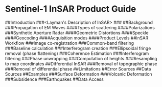 # Sentinel-1 InSAR Product Guide

##Introduction
###<Layman's Description of InSAR> 
###<Contents of InSAR guide>
##Background
###Propagation of EM Waves
####Types of scattering
####Polarizations
###Synthetic Aperture Radar
####Geometric Distortions
####Speckle
####Geocoding
####Acquisition modes
####Product Levels
##InSAR Workflow
###Image co-registration
###Common-band filtering
###Baseline calculation
###Interferogram creation
###Ellipsoidal fringe removal (phase flattening)
###Coherence Estimation
###Interferogram filtering
###Phase unwrapping
###Computation of heights
###Resampling to map coordinates
##Differential InSAR
###Removal of topographic phase
###Removal of differential phase
##Limitations
##Error Sources
##Data Sources
##Examples
###Surface Deformation 
###Volcanic Deformation
###Subsidence
###Earthquakes
##Data Access

